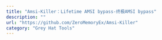 ```yaml
---
title: "Amsi-Killer：Lifetime AMSI bypass-终极AMSI bypass"
description: ""
url: "https://github.com/ZeroMemoryEx/Amsi-Killer"
category: "Grey Hat Tools"
---
```

